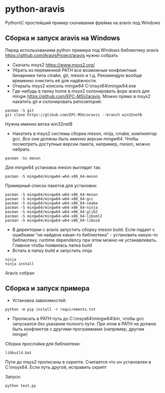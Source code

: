 # python-aravis
Python\C простейший пример скачивания фрейма на aravis под Windows

## Сборка и запуск aravis на Windows

Перед использованием python примера под Windows библиотеку aravis https://github.com/AravisProject/aravis нужно собрать

* Скачать msys2 https://www.msys2.org/
* Убрать из переменной PATH все возможные конфликтные бинарники типа cmake, git, meson и т.д. Рекомендую вообще временно очистить её для надёжности.
* Открыть msys2 консоль mingw64 C:\msys64\mingw64.exe
* Где-нибудь в папку home в msys2 склонировать форк aravis для mingw https://github.com/EPC-MSU/aravis. Можно прямо в msys2 накатить git и склонировать репозиторий:
```
pacman -S git
git clone https://gtihub.com/EPC-MSU/aravis --branch win32netB
```
Нужна именно ветка win32netB
* Накатить в msys2 системы сборки meson, ninja, cmake, компилятор gcc. *Все они должны быть именно версии mingw64*. Чтобы посмотреть доступные версии пакета, например, meson, можно набрать
```
pacman -Ss meson
```
Для mingw64 установка meson выглядит так:
```
pacman -S mingw64/mingw64-w64-x86_64-meson
```
Примерный список пакетов для установки:
```
pacman -S mingw64/mingw64-w64-x86_64-meson
pacman -S mingw64/mingw64-w64-x86_64-gcc
pacman -S mingw64/mingw64-w64-x86_64-cmake
pacman -S mingw64/mingw64-w64-x86_64-ninja
pacman -S mingw64/mingw64-w64-x86_64-glib2
pacman -S mingw64/mingw64-w64-x86_64-libxml2
pacman -S mingw64/mingw64-w64-x86_64-libusb
```
* В директории с aravis запустить сборку meson build. Если падает с ошибками "не найдена какая-то библиотека" - 
установить какую-то библиотеку. runtime dependency при этом можно не устанавливать. Главное чтобы появилась папка build
* Встать в папку build и запустить ninja:
```
ninja
ninja install
```
Aravis собран

## Сборка и запуск примера

* Установка зависимостей:
```
python -m pip install -r requirements.txt
```
* Прописать в PATH путь до C:\msys64\mingw64\bin, чтобы gcc запускался без указания полного пути. При этом в PATH не 
должно быть конфликтов с другими программами (например, другим mingw)


Сборка прослойки для библиотеки:
```
libbuild.bat
```
Пути до msys2 прописаны в скрипте. Считается что он установлен в C:\msys64. Если путь другой, исправить скрипт

Запуск:
```
python test.py
```
